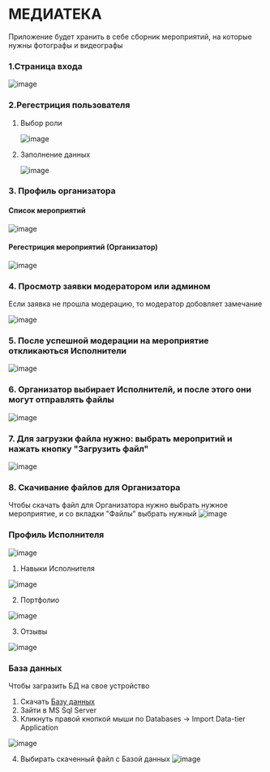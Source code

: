 # МЕДИАТЕКА
Приложение будет хранить в себе сборник мероприятий, на которые нужны фотографы и видеографы

### 1.Страница входа 
![image](https://github.com/user-attachments/assets/2bcc7b7e-0e86-4c9e-b216-3328b87a6257)

### 2.Регестриция пользователя
1. Выбор роли

   ![image](https://github.com/user-attachments/assets/f35dc94f-64c0-4a15-a878-580e43017273)

2. Заполнение данных

   ![image](https://github.com/user-attachments/assets/a8f1651c-d730-40dc-8338-443dc992c62d)

### 3. Профиль организатора
   #### Список мероприятий

   ![image](https://github.com/user-attachments/assets/546fe444-2cb9-4fe2-b231-98ea3d56afca)

   #### Регестриция мероприятий (Организатор)
   
   ![image](https://github.com/user-attachments/assets/e5d6604b-29bb-4cc1-adb6-6529fb1a61bb)

### 4. Просмотр заявки модератором или админом
Если заявка не прошла модерацию, то модератор добовляет замечание

![image](https://github.com/user-attachments/assets/eeebf7f1-124c-4bcb-bfcc-c9c951c5413d)

### 5. После успешной модерации на мероприятие откликаються Исполнители
![image](https://github.com/user-attachments/assets/b38c2b23-09cd-4085-aeee-b2b70cd255af)

### 6. Организатор выбирает Исполнителй, и после этого они могут отправлять файлы
![image](https://github.com/user-attachments/assets/9534e91c-37f9-4f74-b006-ca8059a524a4)

### 7. Для загрузки файла нужно: выбрать меропритий и нажать кнопку "Загрузить файл"
![image](https://github.com/user-attachments/assets/8426c876-f85f-4ddd-8238-7fef9e871d13)

### 8. Скачивание файлов для Организатора
Чтобы скачать файл для Организатора нужно выбрать нужное мероприятие, и со вкладки "Файлы" выбрать нужный
![image](https://github.com/user-attachments/assets/1f651ba6-fd36-4127-a4db-ba1f7b0f3e95)

### Профиль Исполнителя
![image](https://github.com/user-attachments/assets/20868e35-485f-49cc-ab5e-68798c43ca8c)
  
   1. Навыки Исполнителя

![image](https://github.com/user-attachments/assets/033f2ddb-3f34-49af-94ce-6b4343a083bb)

   2. Портфолио

![image](https://github.com/user-attachments/assets/506dccfc-32a3-4815-90a5-fa38bcda67bb)

   3. Отзывы

![image](https://github.com/user-attachments/assets/4da2edaa-9c73-48c2-9a29-9ee7afcdb820)

### База данных
Чтобы загразить БД на свое устройство 
1. Скачать [Базу данных](https://github.com/aidarmar123/Mediateka/blob/master/DataBase.bacpac)
2. Зайти в MS Sql Server
3. Кликнуть правой кнопкой мыши по Databases -> Import Data-tier Application
   
![image](https://github.com/user-attachments/assets/f1b75e35-31d2-4f09-93e8-78a347a680f3)

4. Выбирать скаченный файл с Базой данных
![image](https://github.com/user-attachments/assets/c422cb12-ba1f-4206-ad18-b53d6b547579)

